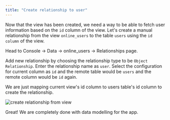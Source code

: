 ```yaml
---
title: "Create relationship to user"
---
```


Now that the view has been created, we need a way to be able to fetch user information based on the `id` column of the view. Let's create a manual relationship from the view `online_users` to the table `users` using the `id column` of the view.

Head to Console -> Data -> online_users -> Relationships page.

Add new relationship by choosing the relationship type to be `Object Relationship`. Enter the relationship name as `user`.
Select the configuration for current column as `id` and the remote table would be `users` and the remote column would be `id` again.

We are just mapping current view's id column to users table's id column to create the relationship.

![create relationship from view](/https://graphql-engine-cdn.hasura.io/learn-hasura/assets/graphql-hasura/create-relationship-view.png)

Great! We are completely done with data modelling for the app.





